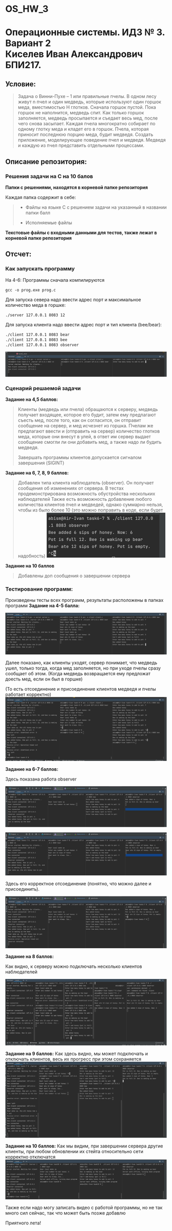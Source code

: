 # OS_HW_3

# Операционные системы. ИДЗ № 3. Вариант 2 <br/> Киселев Иван Александрович БПИ217.

## Условие:

> Задача о Винни-Пухе – 1 или правильные пчелы. В одном лесу живут n пчел и один медведь, которые используют один горшок меда, вместимостью Н глотков. Сначала горшок пустой. Пока горшок не наполнится, медведь спит. Как только горшок заполняется, медведь просыпается и съедает весь мед, после чего снова засыпает. Каждая пчела многократно собирает по одному глотку меда и кладет его в горшок. Пчела, которая приносит последнюю порцию меда, будит медведя. Создать приложение, моделирующее поведение пчел и медведя. Медведя и каждую из пчел представить отдельными процессами.
## Описание репозитория:

### Решения задачи на C на 10 балов

**Папки с решениями, находятся в корневой папке репозитория**

Каждая папка содержит в себе:

> * Файлы на языке C с решением задачи на указанный в названии папки балл
>
> * Исполняемые файлы

**Текстовые файлы с входными данными для тестов, также лежат в корневой папке репозитория**

## Отсчет:

### Как запускать программу
На 4-6:
Программы сначала компилируются
```
gcc -o prog.exe prog.c
```
Для запуска севера надо ввести адрес порт и максимальное количество меда в горшке:
```
./server 127.0.0.1 8083 12
```

Для запуска клиента надо ввести адрес порт и тип клиента (bee/bear):
```
./client 127.0.0.1 8083 bear
./client 127.0.0.1 8083 bee
./client 127.0.0.1 8083 observer
```
![img.png](img/img.png)

### Сценарий решаемой задачи
**Задание на 4,5 баллов:**
> Клиенты (медведь или пчела) обращаются к серверу, медведь 
> получает входящее, которое его будит, затем ему предлагают съесть мед,
> после того, как он согласится, он отправит сообщение на сервер, и мед исчезнет из горшка. 
> Пчелам же предлагают ввести и (отправить на сервер) количество глотков меда, которые они внесут в улей, 
> в ответ им сервер выдает сообщение смогли ли они добавить мед, а также надо ли будить медведя.
>
> Завершать программы клиентов допускается сигналом завершения (SIGINT)

**Задание на 6, 7, 8, 9  баллов:**
> Добавлен типа клиента наблюдатель (observer).
> Он получает сообщения об изменениях от сервера.
> В тестах продемонстрирована возможность обустройства нескольких наблюдателей
> Также есть возможность добавление любого количества клиентов пчел и медведей, однако суммарно нельзя, чтобы из было более 10 (это можно поправить в коде, если будет надобность)
![img_6.png](img/img_6.png)

**Задание на 10 баллов**
> Добавлены доп сообщения о завершении сервера
> 
### Тестирование программ:
Произведены тесты всех программ, результаты расположены в папках программ
**Задание на 4-5 балла:**

![img_2.png](img/img_1.png)

Далее показано, как клиенты уходят, сервер понимает, что медведь ушел, только тогда, когда мед заполняется,
но при уходе пчелы сразу сообщает об этом. (Когда медведь возвращается ему предложат доесть мед, если он был в горшке)

(То есть отсоединение и присоединение клиентов медведя и пчелы работает корректно)
![img_3.png](img/img_3.png)

**Задание на 6-7 баллов:**

Здесь показана работа observer

![img_2.png](img/img_2.png)

![img_4.png](img/img_4.png)
 
Здесь его корректное отсоединение (понятно, что можно далее и присоединить).

![img_5.png](img/img_5.png)

**Задание на 8 баллов:**

Как видно, к серверу можно подключать несколько клиентов наблюдателей

![img_7.png](img/img_7.png)

**Задание на 9 баллов:**
Как здесь видно, мы может подключать и отключать клиентов, 
весь их прогресс при этом сохраняется
![img_8.png](img/img_8.png)

**Задание на 10 баллов:**
Как мы видим, при завершении сервера другие клиенты,
при любом обновлении их стейта относительно сети корректно отключатся
![img_9.png](img/img_9.png)

Также если надо могу записать видео с работой программы, но не так много сил сейчас,
так что может быть позже добавлю

Приятного лета!